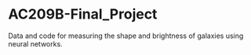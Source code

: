 # AC209B-Final_Project
Data and code for measuring the shape and brightness of galaxies using neural networks.
